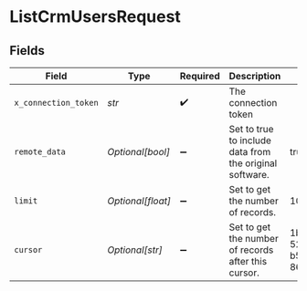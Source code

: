 # ListCrmUsersRequest


## Fields

| Field                                                   | Type                                                    | Required                                                | Description                                             | Example                                                 |
| ------------------------------------------------------- | ------------------------------------------------------- | ------------------------------------------------------- | ------------------------------------------------------- | ------------------------------------------------------- |
| `x_connection_token`                                    | *str*                                                   | :heavy_check_mark:                                      | The connection token                                    |                                                         |
| `remote_data`                                           | *Optional[bool]*                                        | :heavy_minus_sign:                                      | Set to true to include data from the original software. | true                                                    |
| `limit`                                                 | *Optional[float]*                                       | :heavy_minus_sign:                                      | Set to get the number of records.                       | 10                                                      |
| `cursor`                                                | *Optional[str]*                                         | :heavy_minus_sign:                                      | Set to get the number of records after this cursor.     | 1b8b05bb-5273-4012-b520-8657b0b90874                    |